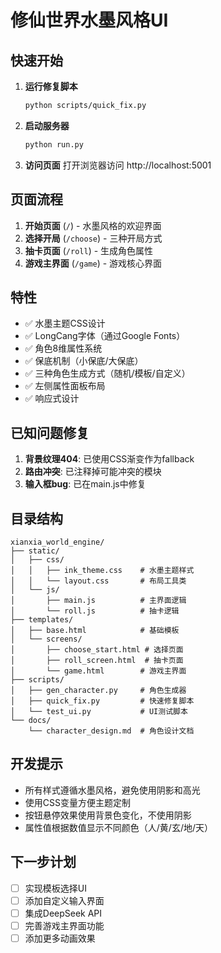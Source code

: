 # 修仙世界水墨风格UI

## 快速开始

1. **运行修复脚本**
   ```bash
   python scripts/quick_fix.py
   ```

2. **启动服务器**
   ```bash
   python run.py
   ```

3. **访问页面**
   打开浏览器访问 http://localhost:5001

## 页面流程

1. **开始页面** (`/`) - 水墨风格的欢迎界面
2. **选择开局** (`/choose`) - 三种开局方式
3. **抽卡页面** (`/roll`) - 生成角色属性
4. **游戏主界面** (`/game`) - 游戏核心界面

## 特性

- ✅ 水墨主题CSS设计
- ✅ LongCang字体（通过Google Fonts）
- ✅ 角色8维属性系统
- ✅ 保底机制（小保底/大保底）
- ✅ 三种角色生成方式（随机/模板/自定义）
- ✅ 左侧属性面板布局
- ✅ 响应式设计

## 已知问题修复

1. **背景纹理404**: 已使用CSS渐变作为fallback
2. **路由冲突**: 已注释掉可能冲突的模块
3. **输入框bug**: 已在main.js中修复

## 目录结构

```
xianxia_world_engine/
├── static/
│   ├── css/
│   │   ├── ink_theme.css    # 水墨主题样式
│   │   └── layout.css       # 布局工具类
│   └── js/
│       ├── main.js          # 主界面逻辑
│       └── roll.js          # 抽卡逻辑
├── templates/
│   ├── base.html            # 基础模板
│   └── screens/
│       ├── choose_start.html # 选择页面
│       ├── roll_screen.html  # 抽卡页面
│       └── game.html        # 游戏主界面
├── scripts/
│   ├── gen_character.py     # 角色生成器
│   ├── quick_fix.py         # 快速修复脚本
│   └── test_ui.py           # UI测试脚本
└── docs/
    └── character_design.md  # 角色设计文档
```

## 开发提示

- 所有样式遵循水墨风格，避免使用阴影和高光
- 使用CSS变量方便主题定制
- 按钮悬停效果使用背景色变化，不使用阴影
- 属性值根据数值显示不同颜色（人/黄/玄/地/天）

## 下一步计划

- [ ] 实现模板选择UI
- [ ] 添加自定义输入界面
- [ ] 集成DeepSeek API
- [ ] 完善游戏主界面功能
- [ ] 添加更多动画效果
